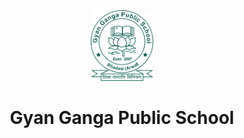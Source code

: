 <div align="center">
  <a href="https://flyingsonu122.github.io/Admission-Management-System/"><img src="./Ui Design Assets/Project Assets/Logo_Green.png" alt="Gyan Ganga Public School" width="100"></a>
</div>

<h1 align="center">
  Gyan Ganga Public School
</h1>
